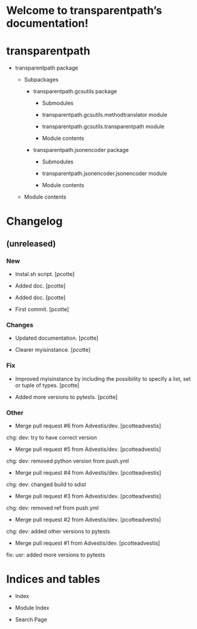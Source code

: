 <!-- transparentpath documentation master file, created by
sphinx-quickstart on Thu Oct 7 17:55:25 2020.
You can adapt this file completely to your liking, but it should at least
contain the root `toctree` directive. -->
# Welcome to transparentpath’s documentation!

# transparentpath


* transparentpath package


    * Subpackages


        * transparentpath.gcsutils package


            * Submodules


            * transparentpath.gcsutils.methodtranslator module


            * transparentpath.gcsutils.transparentpath module


            * Module contents


        * transparentpath.jsonencoder package


            * Submodules


            * transparentpath.jsonencoder.jsonencoder module


            * Module contents


    * Module contents


# Changelog

## (unreleased)

### New


* Instal.sh script. [pcotte]


* Added doc. [pcotte]


* Added doc. [pcotte]


* First commit. [pcotte]

### Changes


* Updated documentation. [pcotte]


* Clearer myisinstance. [pcotte]

### Fix


* Improved myisinstance by including the possibility to specify a list,
set or tuple of types. [pcotte]


* Added more versions to pytests. [pcotte]

### Other


* Merge pull request #6 from Advestis/dev. [pcotteadvestis]

chg: dev: try to have correct version


* Merge pull request #5 from Advestis/dev. [pcotteadvestis]

chg: dev: removed python version from push.yml


* Merge pull request #4 from Advestis/dev. [pcotteadvestis]

chg: dev: changed build to sdist


* Merge pull request #3 from Advestis/dev. [pcotteadvestis]

chg: dev: removed ref from push.yml


* Merge pull request #2 from Advestis/dev. [pcotteadvestis]

chg: dev: added other versions to pytests


* Merge pull request #1 from Advestis/dev. [pcotteadvestis]

fix: usr: added more versions to pytests

# Indices and tables


* Index


* Module Index


* Search Page
